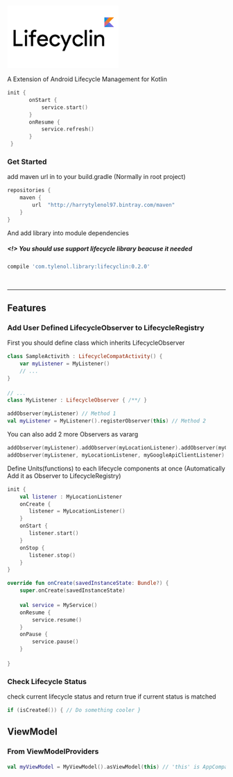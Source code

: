 
!["Lifecyclin"](/assets/lifecyclin-long.png)

A Extension of Android Lifecycle Management for Kotlin

```kotlin
init {
       onStart {
           service.start()
       }
       onResume {
           service.refresh()
       }
 }
```

### Get Started

add maven url in to your build.gradle (Normally in root project)
```groovy
repositories {
    maven {
        url  "http://harrytylenol97.bintray.com/maven"
    }
}
```

And add library into module dependencies
##### <!> You should use support lifecycle library beacuse it needed
```groovy
compile 'com.tylenol.library:lifecyclin:0.2.0'
```

<br/>
<hr/>

## Features
### Add User Defined LifecycleObserver to LifecycleRegistry

First you should define class which inherits LifecycleObserver
```kotlin
class SampleActivith : LifecycleCompatActivity() {
    var myListener = MyListener()
    // ...
}

// ...
class MyListener : LifecycleObserver { /**/ }
```

```kotlin
addObserver(myListener) // Method 1
val myListener = MyListener().registerObserver(this) // Method 2
```

You can also add 2 more Observers as vararg
```kotlin
addObserver(myListener).addObserver(myLocationListener).addObserver(myGoogleApiClientListener)
addObserver(myListener, myLocationListener, myGoogleApiClientListener)
```

Define Units(functions) to each lifecycle components at once (Automatically Add it as Observer to LifecycleRegistry)
```kotlin
init {
    val listener : MyLocationListener
    onCreate { 
       listener = MyLocationListener()     
    }
    onStart { 
       listener.start()
    }
    onStop { 
       listener.stop()
    }
}
```
```kotlin
override fun onCreate(savedInstanceState: Bundle?) {
    super.onCreate(savedInstanceState)
    
    val service = MyService()
    onResume {
        service.resume()
    }
    onPause {
        service.pause()
    }
    
}
```

### Check Lifecycle Status
check current lifecycle status and return true if current status is matched

```kotlin
if (isCreated()) { // Do something cooler }
```

## ViewModel
### From ViewModelProviders
```kotlin
val myViewModel = MyViewModel().asViewModel(this) // 'this' is AppCompatActivity
```